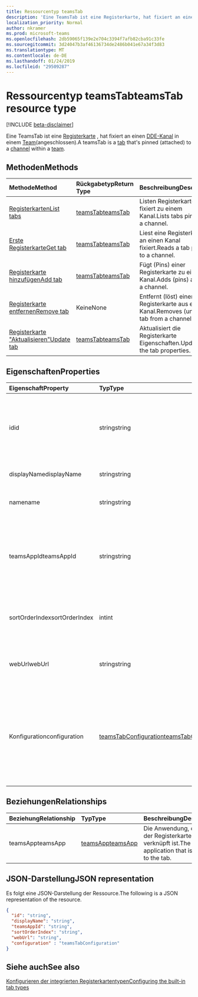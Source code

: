 ```yaml
---
title: Ressourcentyp teamsTab
description: 'Eine TeamsTab ist eine Registerkarte, hat fixiert an einen Kanal innerhalb eines Teams (angeschlossen). '
localization_priority: Normal
author: nkramer
ms.prod: microsoft-teams
ms.openlocfilehash: 2db59065f139e2e704c3394f7afb82cba91c33fe
ms.sourcegitcommit: 3d24047b3af46136734de2486b041e67a34f3d83
ms.translationtype: MT
ms.contentlocale: de-DE
ms.lasthandoff: 01/24/2019
ms.locfileid: "29509287"
---
```

# <a name="teamstab-resource-type"></a><span data-ttu-id="6e95d-103">Ressourcentyp teamsTab</span><span class="sxs-lookup"><span data-stu-id="6e95d-103">teamsTab resource type</span></span>

[!INCLUDE [beta-disclaimer](../../includes/beta-disclaimer.md)]

<span data-ttu-id="6e95d-104">Eine TeamsTab ist eine [Registerkarte](../resources/teamstab.md) , hat fixiert an einen [DDE-Kanal](channel.md) in einem [Team](team.md)(angeschlossen).</span><span class="sxs-lookup"><span data-stu-id="6e95d-104">A teamsTab is a [tab](../resources/teamstab.md) that's pinned (attached) to a [channel](channel.md) within a [team](team.md).</span></span> 

## <a name="methods"></a><span data-ttu-id="6e95d-105">Methoden</span><span class="sxs-lookup"><span data-stu-id="6e95d-105">Methods</span></span>

| <span data-ttu-id="6e95d-106">Methode</span><span class="sxs-lookup"><span data-stu-id="6e95d-106">Method</span></span>       | <span data-ttu-id="6e95d-107">Rückgabetyp</span><span class="sxs-lookup"><span data-stu-id="6e95d-107">Return Type</span></span>  |<span data-ttu-id="6e95d-108">Beschreibung</span><span class="sxs-lookup"><span data-stu-id="6e95d-108">Description</span></span>|
|:---------------|:--------|:----------|
|[<span data-ttu-id="6e95d-109">Registerkarten</span><span class="sxs-lookup"><span data-stu-id="6e95d-109">List tabs</span></span>](../api/teamstab-list.md) | [<span data-ttu-id="6e95d-110">teamsTab</span><span class="sxs-lookup"><span data-stu-id="6e95d-110">teamsTab</span></span>](teamstab.md) | <span data-ttu-id="6e95d-111">Listen Registerkarten fixiert zu einem Kanal.</span><span class="sxs-lookup"><span data-stu-id="6e95d-111">Lists tabs pinned to a channel.</span></span>|
|[<span data-ttu-id="6e95d-112">Erste Registerkarte</span><span class="sxs-lookup"><span data-stu-id="6e95d-112">Get tab</span></span>](../api/teamstab-get.md) | [<span data-ttu-id="6e95d-113">teamsTab</span><span class="sxs-lookup"><span data-stu-id="6e95d-113">teamsTab</span></span>](teamstab.md) | <span data-ttu-id="6e95d-114">Liest eine Registerkarte an einen Kanal fixiert.</span><span class="sxs-lookup"><span data-stu-id="6e95d-114">Reads a tab pinned to a channel.</span></span>|
|[<span data-ttu-id="6e95d-115">Registerkarte hinzufügen</span><span class="sxs-lookup"><span data-stu-id="6e95d-115">Add tab</span></span>](../api/teamstab-add.md) | [<span data-ttu-id="6e95d-116">teamsTab</span><span class="sxs-lookup"><span data-stu-id="6e95d-116">teamsTab</span></span>](teamstab.md) | <span data-ttu-id="6e95d-117">Fügt (Pins) einer Registerkarte zu einem Kanal.</span><span class="sxs-lookup"><span data-stu-id="6e95d-117">Adds (pins) a tab to a channel.</span></span>|
|[<span data-ttu-id="6e95d-118">Registerkarte entfernen</span><span class="sxs-lookup"><span data-stu-id="6e95d-118">Remove tab</span></span>](../api/teamstab-delete.md) | <span data-ttu-id="6e95d-119">Keine</span><span class="sxs-lookup"><span data-stu-id="6e95d-119">None</span></span> | <span data-ttu-id="6e95d-120">Entfernt (löst) einer Registerkarte aus einem Kanal.</span><span class="sxs-lookup"><span data-stu-id="6e95d-120">Removes (unpins) a tab from a channel.</span></span>|
|[<span data-ttu-id="6e95d-121">Registerkarte "Aktualisieren"</span><span class="sxs-lookup"><span data-stu-id="6e95d-121">Update tab</span></span>](../api/teamstab-update.md) | [<span data-ttu-id="6e95d-122">teamsTab</span><span class="sxs-lookup"><span data-stu-id="6e95d-122">teamsTab</span></span>](teamstab.md) | <span data-ttu-id="6e95d-123">Aktualisiert die Registerkarte Eigenschaften.</span><span class="sxs-lookup"><span data-stu-id="6e95d-123">Updates the tab properties.</span></span>|


## <a name="properties"></a><span data-ttu-id="6e95d-124">Eigenschaften</span><span class="sxs-lookup"><span data-stu-id="6e95d-124">Properties</span></span>

|<span data-ttu-id="6e95d-125">Eigenschaft</span><span class="sxs-lookup"><span data-stu-id="6e95d-125">Property</span></span>|<span data-ttu-id="6e95d-126">Typ</span><span class="sxs-lookup"><span data-stu-id="6e95d-126">Type</span></span>|<span data-ttu-id="6e95d-127">Beschreibung</span><span class="sxs-lookup"><span data-stu-id="6e95d-127">Description</span></span>|
|:---------------|:--------|:----------|
|  <span data-ttu-id="6e95d-128">id</span><span class="sxs-lookup"><span data-stu-id="6e95d-128">id</span></span>              |   <span data-ttu-id="6e95d-129">string</span><span class="sxs-lookup"><span data-stu-id="6e95d-129">string</span></span>                  |  <span data-ttu-id="6e95d-130">Bezeichner, die eine bestimmte Instanz von einer DDE-Kanal Registerkarte Lesen nur eindeutig identifiziert.</span><span class="sxs-lookup"><span data-stu-id="6e95d-130">Identifier that uniquely identifies a specific instance of a channel tab. Read only.</span></span>     |
|  <span data-ttu-id="6e95d-131">displayName</span><span class="sxs-lookup"><span data-stu-id="6e95d-131">displayName</span></span>            |   <span data-ttu-id="6e95d-132">string</span><span class="sxs-lookup"><span data-stu-id="6e95d-132">string</span></span>                  |  <span data-ttu-id="6e95d-133">Der Name der Registerkarte.</span><span class="sxs-lookup"><span data-stu-id="6e95d-133">Name of the tab.</span></span>     |
|  <span data-ttu-id="6e95d-134">name</span><span class="sxs-lookup"><span data-stu-id="6e95d-134">name</span></span>            |   <span data-ttu-id="6e95d-135">string</span><span class="sxs-lookup"><span data-stu-id="6e95d-135">string</span></span>                  |  <span data-ttu-id="6e95d-136">(Veraltet) Der Name der Registerkarte.</span><span class="sxs-lookup"><span data-stu-id="6e95d-136">(Deprecated) Name of the tab.</span></span>     |
|  <span data-ttu-id="6e95d-137">teamsAppId</span><span class="sxs-lookup"><span data-stu-id="6e95d-137">teamsAppId</span></span>           |   <span data-ttu-id="6e95d-138">string</span><span class="sxs-lookup"><span data-stu-id="6e95d-138">string</span></span>             |  <span data-ttu-id="6e95d-139">App-Definition-Bezeichner der Registerkarte. Dieser Wert kann nach der Erstellung der Registerkarte geändert werden.</span><span class="sxs-lookup"><span data-stu-id="6e95d-139">App definition identifier of the tab. This value cannot be changed after tab creation.</span></span>     |
|  <span data-ttu-id="6e95d-140">sortOrderIndex</span><span class="sxs-lookup"><span data-stu-id="6e95d-140">sortOrderIndex</span></span>  |   <span data-ttu-id="6e95d-141">int</span><span class="sxs-lookup"><span data-stu-id="6e95d-141">int</span></span>                     |  <span data-ttu-id="6e95d-142">Index der Reihenfolge für die Sortierung von Registerkarten verwendet werden soll.</span><span class="sxs-lookup"><span data-stu-id="6e95d-142">Index of the order used for sorting tabs.</span></span>     |
|  <span data-ttu-id="6e95d-143">webUrl</span><span class="sxs-lookup"><span data-stu-id="6e95d-143">webUrl</span></span>          |   <span data-ttu-id="6e95d-144">string</span><span class="sxs-lookup"><span data-stu-id="6e95d-144">string</span></span>                  |  <span data-ttu-id="6e95d-145">Deep-Link-Url der Registerkarte-Instanz.</span><span class="sxs-lookup"><span data-stu-id="6e95d-145">Deep link url of the tab instance.</span></span> <span data-ttu-id="6e95d-146">Schreibgeschützt.</span><span class="sxs-lookup"><span data-stu-id="6e95d-146">Read only.</span></span>     |
|  <span data-ttu-id="6e95d-147">Konfiguration</span><span class="sxs-lookup"><span data-stu-id="6e95d-147">configuration</span></span>        |   [<span data-ttu-id="6e95d-148">teamsTabConfiguration</span><span class="sxs-lookup"><span data-stu-id="6e95d-148">teamsTabConfiguration</span></span>](teamstabconfiguration.md) |  <span data-ttu-id="6e95d-149">Container für benutzerdefinierte Einstellungen angewendet auf die Registerkarte an. Die Registerkarte gilt nur, wenn diese Eigenschaft festgelegt ist konfiguriert.</span><span class="sxs-lookup"><span data-stu-id="6e95d-149">Container for custom settings applied to a tab. The tab is considered configured only once this property is set.</span></span>     |

## <a name="relationships"></a><span data-ttu-id="6e95d-150">Beziehungen</span><span class="sxs-lookup"><span data-stu-id="6e95d-150">Relationships</span></span>

| <span data-ttu-id="6e95d-151">Beziehung</span><span class="sxs-lookup"><span data-stu-id="6e95d-151">Relationship</span></span> | <span data-ttu-id="6e95d-152">Typ</span><span class="sxs-lookup"><span data-stu-id="6e95d-152">Type</span></span>   | <span data-ttu-id="6e95d-153">Beschreibung</span><span class="sxs-lookup"><span data-stu-id="6e95d-153">Description</span></span> |
|:---------------|:--------|:----------|
|<span data-ttu-id="6e95d-154">teamsApp</span><span class="sxs-lookup"><span data-stu-id="6e95d-154">teamsApp</span></span>|[<span data-ttu-id="6e95d-155">teamsApp</span><span class="sxs-lookup"><span data-stu-id="6e95d-155">teamsApp</span></span>](teamsapp.md) | <span data-ttu-id="6e95d-156">Die Anwendung, die auf der Registerkarte verknüpft ist.</span><span class="sxs-lookup"><span data-stu-id="6e95d-156">The application that is linked to the tab.</span></span> |

## <a name="json-representation"></a><span data-ttu-id="6e95d-157">JSON-Darstellung</span><span class="sxs-lookup"><span data-stu-id="6e95d-157">JSON representation</span></span>

<span data-ttu-id="6e95d-158">Es folgt eine JSON-Darstellung der Ressource.</span><span class="sxs-lookup"><span data-stu-id="6e95d-158">The following is a JSON representation of the resource.</span></span>


<!-- {
  "blockType": "resource",
  "baseType": "microsoft.graph.entity",
  "@odata.type": "microsoft.graph.teamsTab"
}-->

```json
{  
  "id": "string",
  "displayName": "string",
  "teamsAppId": "string",
  "sortOrderIndex": "string",
  "webUrl": "string",
  "configuration" : "teamsTabConfiguration"
}

```

<!-- uuid: 8fcb5dbc-d5aa-4681-8e31-b001d5168d79
2015-10-25 14:57:30 UTC -->
<!--
{
  "type": "#page.annotation",
  "description": "teamsTab resource",
  "keywords": "",
  "section": "documentation",
  "tocPath": "",
  "suppressions": [
    "Error: /api-reference/beta/resources/teamstab.md:\r\n      Exception processing links.\r\n    System.ArgumentException: Link Definition was null. Link text: !INCLUDE [beta-disclaimer](../../includes/beta-disclaimer.md)\r\n      at ApiDoctor.Validation.DocFile.get_LinkDestinations()\r\n      at ApiDoctor.Validation.DocSet.ValidateLinks(Boolean includeWarnings, String[] relativePathForFiles, IssueLogger issues, Boolean requireFilenameCaseMatch, Boolean printOrphanedFiles)"
  ]
}
-->

## <a name="see-also"></a><span data-ttu-id="6e95d-159">Siehe auch</span><span class="sxs-lookup"><span data-stu-id="6e95d-159">See also</span></span>

[<span data-ttu-id="6e95d-160">Konfigurieren der integrierten Registerkartentypen</span><span class="sxs-lookup"><span data-stu-id="6e95d-160">Configuring the built-in tab types</span></span>](/graph/teams-configuring-builtin-tabs)
